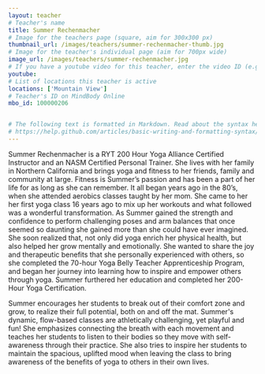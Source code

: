 ```yaml
---
layout: teacher
# Teacher's name
title: Summer Rechenmacher
# Image for the teachers page (square, aim for 300x300 px)
thumbnail_url: /images/teachers/summer-rechenmacher-thumb.jpg
# Image for the teacher's individual page (aim for 700px wide)
image_url: /images/teachers/summer-rechenmacher.jpg
# If you have a youtube video for this teacher, enter the video ID (e.g. qaqiC84uaNg)
youtube:
# List of locations this teacher is active
locations: ['Mountain View']
# Teacher's ID on MindBody Online
mbo_id: 100000206


# The following text is formatted in Markdown. Read about the syntax here:
# https://help.github.com/articles/basic-writing-and-formatting-syntax/
---
```


Summer Rechenmacher is a RYT 200 Hour Yoga Alliance Certified Instructor and an NASM Certified Personal Trainer. She lives with her family in Northern California and brings yoga and fitness to her friends, family and community at large. Fitness is Summer’s passion and has been a part of her life for as long as she can remember. It all began years ago in the 80’s, when she attended aerobics classes taught by her mom. She came to her her first yoga class 16 years ago to mix up her workouts and what followed was a wonderful transformation. As Summer gained the strength and confidence to perform challenging poses and arm balances that once seemed so daunting she gained more than she could have ever imagined. She soon realized that, not only did yoga enrich her physical health, but also helped her grow mentally and emotionally. She wanted to share the joy and therapeutic benefits that she personally experienced with others, so she completed the 70-hour Yoga Belly Teacher Apprenticeship Program, and began her journey into learning how to inspire and empower others through yoga. Summer furthered her education and completed her 200-Hour Yoga Certification.

Summer encourages her students to break out of their comfort zone and grow, to realize their full potential, both on and off the mat. Summer's dynamic, flow-based classes are athletically challenging, yet playful and fun! She emphasizes connecting the breath with each movement and teaches her students to listen to their bodies so they move with self-awareness through their practice. She also tries to inspire her students to maintain the spacious, uplifted mood when leaving the class to bring awareness of the benefits of yoga to others in their own lives.

